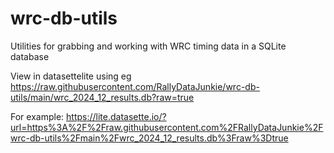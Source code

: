 # wrc-db-utils
Utilities for grabbing and working with WRC timing data in a SQLite database

View in datasettelite using eg https://raw.githubusercontent.com/RallyDataJunkie/wrc-db-utils/main/wrc_2024_12_results.db?raw=true

For example: https://lite.datasette.io/?url=https%3A%2F%2Fraw.githubusercontent.com%2FRallyDataJunkie%2Fwrc-db-utils%2Fmain%2Fwrc_2024_12_results.db%3Fraw%3Dtrue

